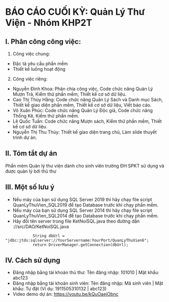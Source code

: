 # BÁO CÁO CUỐI KỲ: Quản Lý Thư Viện - Nhóm KHP2T

## I. Phân công công việc:
1. Công việc chung:
* Đặc tả yêu cầu phần mềm
* Thiết kế luồng hoạt động
2. Công việc riêng:
* Nguyễn Đình Khoa: Phân chia công việc, Code chức năng Quản Lý Mượn Trả, Kiểm thử phần mềm, Thiết kế cơ sở dữ liệu.
* Cao Thị Thùy Hằng: Code chức năng Quản Lý Sách và Danh mục Sách, Thiết kế giao diện phần mềm, Thiết kế cơ sở dữ liệu, Viết báo cáo.
* Võ Xuân Phúc: Code chức năng Quản Lý Độc giả, Code chức năng Thống Kê, Kiểm thử phần mềm.
* Lê Quốc Tuấn: Code chức năng Mượn sách, Kiểm thử phần mềm, Thiết kế cơ sở dữ liệu.
* Nguyễn Thị Thu Thủy: Thiết kế giao diện trang chủ, Làm slide thuyết trình dự án.

## II. Tóm tắt dự án
Phần mèm Quản lý thư viện dành cho sinh viên trường ĐH SPKT sử dụng và được quản lý bới thủ thư

## III. Một số lưu ý
* Nếu máy của bạn sử dụng SQL Server 2019 thì hãy chạy file script QuanLyThuVien_SQL2019 để tạo Database trước khi chạy phần mềm.
* Nếu máy của bạn sử dụng SQL Server 2014 thì hãy chạy file script QuanLyThuVien_SQL2014 để tạo Database trước khi chạy phần mềm.
* Hãy đổi tên server trong file KetNoiSQL.java theo đường dẫn ://src/DAO/KetNoiSQL.java
```Class.forName(url);
            String dbUrl = "jdbc:jtds:sqlserver://YourServername:YourPort/QuanLyThuVien6";
            return DriverManager.getConnection(dbUrl);
```            
## IV. Cách sử dụng
* Đăng nhập bằng tài khoản thủ thư: Tên đăng nhập: 101010 | Mật khẩu: abc123
* Đăng nhập bằng tài khoản sinh viên: Tên đăng nhập: Mã sinh viên | Mật khẩu: Tự đặt (Ví dụ: 1911505310132 | abc123)
* Video demo dự án: https://youtu.be/kQuOaejObnc
